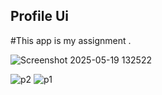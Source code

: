 ## Profile Ui
#This app is my assignment .

![Screenshot 2025-05-19 132522](https://github.com/user-attachments/assets/3dd1fc55-7020-4b07-b4ce-7ec1d58d7666)

![p2](https://github.com/user-attachments/assets/71d99351-eef8-4c22-926f-be75ac2be288)
![p1](https://github.com/user-attachments/assets/cd2b731a-a0d0-4625-a748-ff81403f889d)
